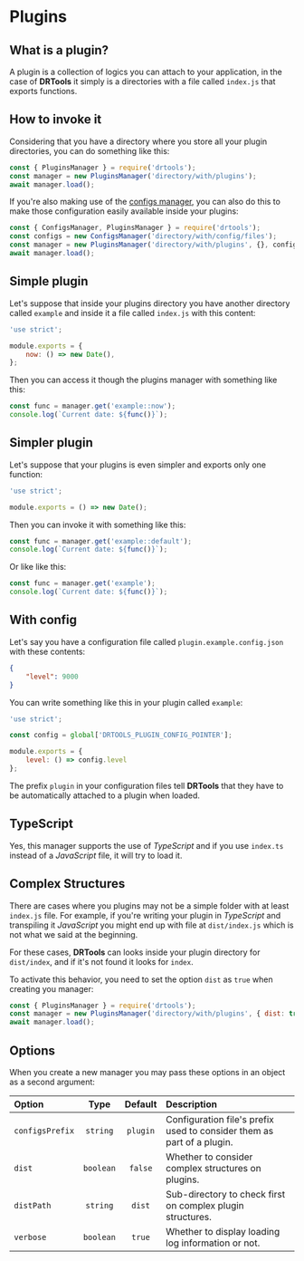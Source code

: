 <!-- version-check:0.15.4 -->
<!-- version-warning -->
<!-- /version-warning -->

# Plugins

## What is a plugin?
A plugin is a collection of logics you can attach to your application, in the case
of __DRTools__ it simply is a directories with a file called `index.js` that
exports functions.

## How to invoke it
Considering that you have a directory where you store all your plugin directories,
you can do something like this:
```javascript
const { PluginsManager } = require('drtools');
const manager = new PluginsManager('directory/with/plugins');
await manager.load();
```

If you're also making use of the [configs manager](configs.md), you can also do
this to make those configuration easily available inside your plugins:
```javascript
const { ConfigsManager, PluginsManager } = require('drtools');
const configs = new ConfigsManager('directory/with/config/files');
const manager = new PluginsManager('directory/with/plugins', {}, configs);
await manager.load();
```

## Simple plugin
Let's suppose that inside your plugins directory you have another directory called
`example` and inside it a file called `index.js` with this content:
```javascript
'use strict';

module.exports = {
    now: () => new Date(),
};
```

Then you can access it though the plugins manager with something like this:
```javascript
const func = manager.get('example::now');
console.log(`Current date: ${func()}`);
```

## Simpler plugin
Let's suppose that your plugins is even simpler and exports only one function:
```javascript
'use strict';

module.exports = () => new Date();
```

Then you can invoke it with something like this:
```javascript
const func = manager.get('example::default');
console.log(`Current date: ${func()}`);
```

Or like like this:
```javascript
const func = manager.get('example');
console.log(`Current date: ${func()}`);
```

## With config
Let's say you have a configuration file called `plugin.example.config.json` with
these contents:
```json
{
    "level": 9000
}
```

You can write something like this in your plugin called `example`:
```javascript
'use strict';

const config = global['DRTOOLS_PLUGIN_CONFIG_POINTER'];

module.exports = {
    level: () => config.level
};
```

The prefix `plugin` in your configuration files tell __DRTools__ that they have to
be automatically attached to a plugin when loaded.

## TypeScript
Yes, this manager supports the use of _TypeScript_ and if you use `index.ts`
instead of a _JavaScript_ file, it will try to load it.

## Complex Structures
There are cases where you plugins may not be a simple folder with at least
`index.js` file.
For example, if you're writing your plugin in _TypeScript_ and transpiling it
_JavaScript_ you might end up with file at `dist/index.js` which is not what we
said at the beginning.

For these cases, __DRTools__ can looks inside your plugin directory for
`dist/index`, and if it's not found it looks for `index`.

To activate this behavior, you need to set the option `dist` as `true` when
creating you manager:
```javascript
const { PluginsManager } = require('drtools');
const manager = new PluginsManager('directory/with/plugins', { dist: true });
await manager.load();
```

## Options
When you create a new manager you may pass these options in an object as a second
argument:

| Option          | Type      | Default  | Description                                                            |
|:----------------|:---------:|:--------:|:-----------------------------------------------------------------------|
| `configsPrefix` | `string`  | `plugin` | Configuration file's prefix used to consider them as part of a plugin. |
| `dist`          | `boolean` | `false`  | Whether to consider complex structures on plugins.                     |
| `distPath`      | `string`  | `dist`   | Sub-directory to check first on complex plugin structures.             |
| `verbose`       | `boolean` | `true`   | Whether to display loading log information or not.                     |
